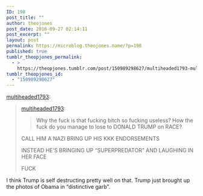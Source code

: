 ```yaml
---
ID: 198
post_title: ""
author: theojones
post_date: 2016-09-27 02:14:11
post_excerpt: ""
layout: post
permalink: https://microblog.theojones.name/?p=198
published: true
tumblr_theopjones_permalink:
  - >
    https://theopjones.tumblr.com/post/150989298627/multiheaded1793-multiheaded1793-why-the-fuck
tumblr_theopjones_id:
  - "150989298627"
---
```

<p><a class="tumblr_blog" href="http://multiheaded1793.tumblr.com/post/150988602241">multiheaded1793</a>:</p>
<blockquote>
<p><a class="tumblr_blog" href="http://multiheaded1793.tumblr.com/post/150988481131">multiheaded1793</a>:</p>
<blockquote>
<p>Why the fuck is that fucking bitch so fucking useless? How the fuck do you manage to lose to DONALD TRUMP on RACE?</p>
</blockquote>
<p>CALL HIM A NAZI BRING UP HIS KKK ENDORSEMENTS</p>
<p>INSTEAD HE’S BRINGING UP “SUPERPREDATOR” AND LAUGHING IN HER FACE</p>
<p>FUCK</p>
</blockquote>

<p>I think Trump is self destructing pretty well on that. Trump just brought up the photos of Obama in &ldquo;distinctive garb&rdquo;. </p>